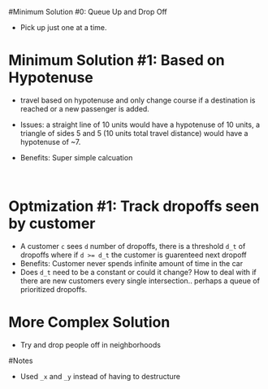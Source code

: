 #Minimum Solution #0: Queue Up and Drop Off

- Pick up just one at a time.





# Minimum Solution #1: Based on Hypotenuse

- travel based on hypotenuse and only change course if a destination is reached or a new passenger is added. 

- Issues: a straight line of 10 units would have a hypotenuse of 10 units, a triangle of sides 5 and 5 (10 units total travel distance) would have a hypotenuse of ~7. 

- Benefits: Super simple calcuation

  ​

# Optmization #1: Track dropoffs seen by customer

- A customer `c`  sees `d` number of dropoffs, there is a threshold `d_t`  of dropoffs where if `d >= d_t` the customer  is guarenteed next dropoff
- Benefits: Customer never spends infinite amount of time in the car
- Does `d_t` need to be a constant or could it change? How to deal with if there are new customers every single intersection.. perhaps a queue of prioritized dropoffs. 



# More Complex Solution

- Try and drop people off in neighborhoods







#Notes

- Used `_x` and `_y` instead of having to destructure